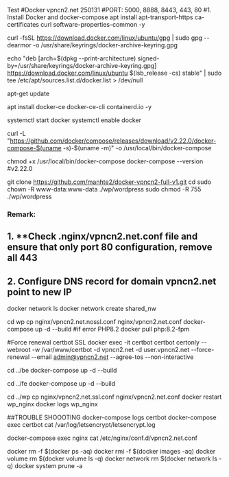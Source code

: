 Test
#Docker vpncn2.net 250131
#PORT: 5000, 8888, 8443, 443, 80
#1. Install Docker and docker-compose
apt install apt-transport-https ca-certificates curl software-properties-common -y

curl -fsSL https://download.docker.com/linux/ubuntu/gpg | sudo gpg --dearmor -o /usr/share/keyrings/docker-archive-keyring.gpg

echo "deb [arch=$(dpkg --print-architecture) signed-by=/usr/share/keyrings/docker-archive-keyring.gpg] https://download.docker.com/linux/ubuntu $(lsb_release -cs) stable" | sudo tee /etc/apt/sources.list.d/docker.list > /dev/null

apt-get update

apt install docker-ce docker-ce-cli containerd.io -y

systemctl start docker
systemctl enable docker

curl -L "https://github.com/docker/compose/releases/download/v2.22.0/docker-compose-$(uname -s)-$(uname -m)" -o /usr/local/bin/docker-compose

chmod +x /usr/local/bin/docker-compose
docker-compose --version
#v2.22.0


git clone https://github.com/manhte2/docker-vpncn2-full-v1.git 
cd 
sudo chown -R www-data:www-data ./wp/wordpress
sudo chmod -R 755 ./wp/wordpress
### Remark:
 ## 1. **Check .nginx/vpncn2.net.conf file and ensure that only port 80 configuration, remove all 443 ###
## 2. Configure DNS record for domain vpncn2.net point to new IP

docker network ls
docker network create shared_nw

cd wp
cp nginx/vpncn2.net.nossl.conf nginx/vpncn2.net.conf
docker-compose up -d --build
#if error PHP8.2
docker pull php:8.2-fpm

#Force renewal certbot SSL
docker exec -it certbot certbot certonly --webroot -w /var/www/certbot -d vpncn2.net -d user.vpncn2.net --force-renewal --email admin@vpncn2.net --agree-tos --non-interactive

cd ../be
docker-compose up -d --build

cd ../fe
docker-compose up -d --build

cd ../wp
cp nginx/vpncn2.net.ssl.conf nginx/vpncn2.net.conf
docker restart wp_nginx
docker logs wp_nginx


##TROUBLE SHOOOTING
docker-compose logs certbot
docker-compose exec certbot cat /var/log/letsencrypt/letsencrypt.log

docker-compose exec nginx cat /etc/nginx/conf.d/vpncn2.net.conf


docker rm -f $(docker ps -aq)
docker rmi -f $(docker images -aq)
docker volume rm $(docker volume ls -q)
docker network rm $(docker network ls -q)
docker system prune -a
